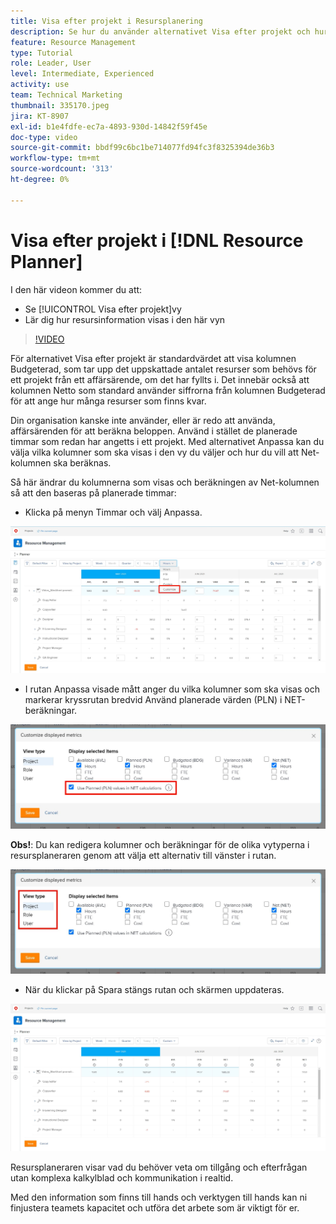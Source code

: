 ```yaml
---
title: Visa efter projekt i Resursplanering
description: Se hur du använder alternativet Visa efter projekt och hur resursinformation visas i den här vyn.
feature: Resource Management
type: Tutorial
role: Leader, User
level: Intermediate, Experienced
activity: use
team: Technical Marketing
thumbnail: 335170.jpeg
jira: KT-8907
exl-id: b1e4fdfe-ec7a-4893-930d-14842f59f45e
doc-type: video
source-git-commit: bbdf99c6bc1be714077fd94fc3f8325394de36b3
workflow-type: tm+mt
source-wordcount: '313'
ht-degree: 0%

---
```


# Visa efter projekt i [!DNL Resource Planner]

I den här videon kommer du att:

* Se [!UICONTROL Visa efter projekt]vy
* Lär dig hur resursinformation visas i den här vyn

>[!VIDEO](https://video.tv.adobe.com/v/3431633/?quality=12&learn=on&enablevpops=1&captions=swe)

För alternativet Visa efter projekt är standardvärdet att visa kolumnen Budgeterad, som tar upp det uppskattade antalet resurser som behövs för ett projekt från ett affärsärende, om det har fyllts i. Det innebär också att kolumnen Netto som standard använder siffrorna från kolumnen Budgeterad för att ange hur många resurser som finns kvar.

Din organisation kanske inte använder, eller är redo att använda, affärsärenden för att beräkna beloppen. Använd i stället de planerade timmar som redan har angetts i ett projekt. Med alternativet Anpassa kan du välja vilka kolumner som ska visas i den vy du väljer och hur du vill att Net-kolumnen ska beräknas.

Så här ändrar du kolumnerna som visas och beräkningen av Net-kolumnen så att den baseras på planerade timmar:

* Klicka på menyn Timmar och välj Anpassa.

![Anpassa alternativ i listruta](assets/NetHours01.png)

* I rutan Anpassa visade mått anger du vilka kolumner som ska visas och markerar kryssrutan bredvid Använd planerade värden (PLN) i NET-beräkningar.

![Använd planerade värden i alternativet NET-beräkningar](assets/NetHours02.png)

**Obs!**: Du kan redigera kolumner och beräkningar för de olika vytyperna i resursplaneraren genom att välja ett alternativ till vänster i rutan.

![Visa typalternativ](assets/NetHours03.jpg)

* När du klickar på Spara stängs rutan och skärmen uppdateras.

![Resursplaneringsverktyget](assets/NetHours04.jpg)

Resursplaneraren visar vad du behöver veta om tillgång och efterfrågan utan komplexa kalkylblad och kommunikation i realtid.

Med den information som finns till hands och verktygen till hands kan ni finjustera teamets kapacitet och utföra det arbete som är viktigt för er.
